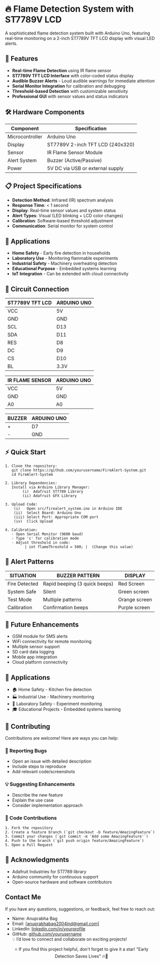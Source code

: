 # 🔥 Flame Detection System with ST7789V LCD


A sophisticated flame detection system built with Arduino Uno, featuring real-time monitoring on a 2-inch ST7789V TFT LCD display with visual LED alerts.

## 🚀 Features

- **Real-time Flame Detection** using IR flame sensor
- **ST7789V TFT LCD Interface** with color-coded status display
- **Audible Buzzer Alerts** - Loud audible warnings for immediate attention
- **Serial Monitor Integration** for calibration and debugging
- **Threshold-based Detection** with customizable sensitivity
- **Professional GUI** with sensor values and status indicators

## 🛠️ Hardware Components

| Component | Specification |
|-----------|---------------|
| Microcontroller | Arduino Uno |
| Display | ST7789V 2-inch TFT LCD (240x320) |
| Sensor | IR Flame Sensor Module |
| Alert System | Buzzer (Active/Passive) |
| Power | 5V DC via USB or external supply |

## 📋 Project Specifications

- **Detection Method**: Infrared (IR) spectrum analysis
- **Response Time**: < 1 second
- **Display**: Real-time sensor values and system status
- **Alert Types**: Visual (LED blinking + LCD color changes)
- **Calibration**: Software-based threshold adjustment
- **Communication**: Serial monitor for system control

## 🎯 Applications

- **Home Safety** - Early fire detection in households
- **Laboratory Use** - Monitoring flammable experiments
- **Industrial Safety** - Machinery overheating detection
- **Educational Purpose** - Embedded systems learning
- **IoT Integration** - Can be extended with cloud connectivity

## 🔌 Circuit Connection


| ST7789V TFT LCD | ARDUINO UNO |
|-----------|---------------|
| VCC | 5V |
| GND | GND |
| SCL | D13 |
| SDA | D11 |
| RES | D8 |
| DC | D9 |
| CS | D10 |
| BL | 3.3V |

| IR FLAME SENSOR | ARDUINO UNO |
|-----------|---------------|
| VCC | 5V |
| GND | GND |
| A0 | A0 |

| BUZZER | ARDUINO UNO |
|-----------|---------------|
| + | D7 |
| - | GND |

## ⚡ Quick Start
    1. Clone the repository:
       git clone https://github.com/yourusername/FireAlert-System.git
       cd FireAlert-System

    2. Library Dependencies:
       Install via Arduino Library Manager:
            (i)  Adafruit ST7789 Library
            (ii) Adafruit GFX Library

    3. Upload Code:
        (i)   Open src/firealert_system.ino in Arduino IDE
        (ii)  Select Board: Arduino Uno
        (iii) Select Port: Appropriate COM port
        (iv)  Click Upload

    4. Calibration:
       - Open Serial Monitor (9600 baud)
       - Type 'c' for calibration mode
       - Adjust threshold in code:
             | int flameThreshold = 500; |  (Change this value)

## 🚨 Alert Patterns
| SITUATION | BUZZER PATTERN | DISPLAY |
|-----------|---------------|---------------|
| Fire Detected | Rapid beeping (3 quick beeps) | Red Screen |
| System Safe | Silent | Green screen |
| Test Mode | Multiple patterns | Orange screen |
| Calibration | Confirmation beeps | 	Purple screen |

## 🚀 Future Enhancements
   - GSM module for SMS alerts
   - WiFi connectivity for remote monitoring
   - Multiple sensor support
   - SD card data logging
   - Mobile app integration
   - Cloud platform connectivity  

## 🎯 Applications
   - 🏠 Home Safety - Kitchen fire detection
   - 🏭 Industrial Use - Machinery monitoring
   - 🔬 Laboratory Safety - Experiment monitoring
   - 🎓 Educational Projects - Embedded systems learning
## 🤝 Contributing

Contributions are welcome! Here are ways you can help:

### 🐛 Reporting Bugs
- Open an issue with detailed description
- Include steps to reproduce
- Add relevant code/screenshots

### 💡 Suggesting Enhancements
- Describe the new feature
- Explain the use case
- Consider implementation approach

### 🔧 Code Contributions
    1. Fork the repository
    2. Create a feature branch (`git checkout -b feature/AmazingFeature`)
    3. Commit your changes (`git commit -m 'Add some AmazingFeature'`)
    4. Push to the branch (`git push origin feature/AmazingFeature`)
    5. Open a Pull Request

## 🙏 Acknowledgments
     
- Adafruit Industries for ST7789 library
- Arduino community for continuous support
- Open-source hardware and software contributors


## Contact Me
If you have any questions, suggestions, or feedback, feel free to reach out:

 - Name: Anuprabha Bag
 - Email: [anuprabhabag2004ind@gmail.com]
 - LinkedIn: [linkedin.com/in/yourprofile](https://www.linkedin.com/in/anuprabha-bag-b98359260/)  
 - GitHub: [github.com/yourusername](https://github.com/CelestialCoderZ)  
💡 I’d love to connect and collaborate on exciting projects!

<div align="center">

⭐ If you find this project helpful, don't forget to give it a star!
"Early Detection Saves Lives" 🔥🚨

</div>

